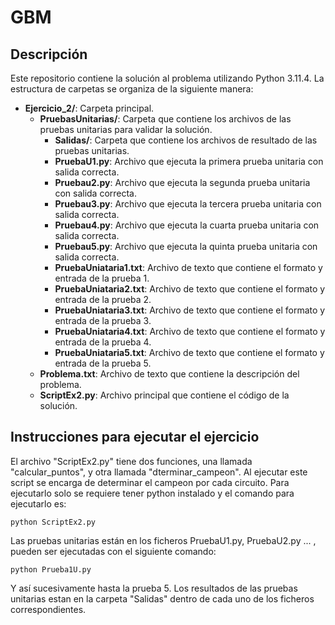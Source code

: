 # GBM

## Descripción

Este repositorio contiene la solución al problema utilizando Python 3.11.4. La estructura de carpetas se organiza de la siguiente manera:

- **Ejercicio_2/**: Carpeta principal.
  - **PruebasUnitarias/**: Carpeta que contiene los archivos de las pruebas unitarias para validar la solución.
      - **Salidas/**: Carpeta que contiene los archivos de resultado de las pruebas unitarias.
      - **PruebaU1.py**: Archivo que ejecuta la primera prueba unitaria con salida correcta.
      - **Pruebau2.py**: Archivo que ejecuta la segunda prueba unitaria con salida correcta.
      - **Pruebau3.py**: Archivo que ejecuta la tercera prueba unitaria con salida correcta.
      - **Pruebau4.py**: Archivo que ejecuta la cuarta prueba unitaria con salida correcta.
      - **Pruebau5.py**: Archivo que ejecuta la quinta prueba unitaria con salida correcta.
      - **PruebaUniataria1.txt**: Archivo de texto que contiene el formato y entrada de la prueba 1.
      - **PruebaUniataria2.txt**: Archivo de texto que contiene el formato y entrada de la prueba 2.
      - **PruebaUniataria3.txt**: Archivo de texto que contiene el formato y entrada de la prueba 3.
      - **PruebaUniataria4.txt**: Archivo de texto que contiene el formato y entrada de la prueba 4.
      - **PruebaUniataria5.txt**: Archivo de texto que contiene el formato y entrada de la prueba 5.
  - **Problema.txt**: Archivo de texto que contiene la descripción del problema.
  - **ScriptEx2.py**: Archivo principal que contiene el código de la solución.

## Instrucciones para ejecutar el ejercicio

El archivo  "ScriptEx2.py" tiene dos funciones, una llamada "calcular_puntos", y otra llamada "dterminar_campeon". Al ejecutar 
este script se encarga de determinar el campeon por cada circuito. Para ejecutarlo solo se requiere tener python instalado y el comando para ejecutarlo es:
```shell
python ScriptEx2.py
```
Las pruebas unitarias  están en los ficheros PruebaU1.py, PruebaU2.py ... , pueden ser ejecutadas con el siguiente comando:
```shell
python Prueba1U.py
```
Y así sucesivamente hasta la prueba 5.
Los resultados de las pruebas unitarias estan en la carpeta  "Salidas" dentro de cada uno de los ficheros correspondientes.


